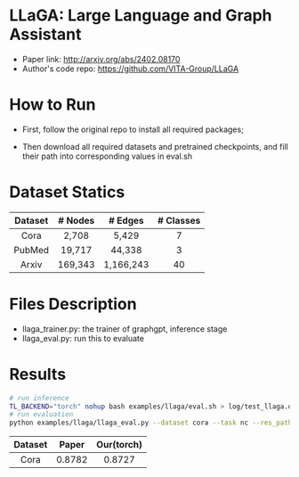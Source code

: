 # LLaGA: Large Language and Graph Assistant
* Paper link: http://arxiv.org/abs/2402.08170
* Author's code repo: https://github.com/VITA-Group/LLaGA

# How to Run

* First, follow the original repo to install all required packages;

* Then download all required datasets and pretrained checkpoints, and fill their path into corresponding values in eval.sh

# Dataset Statics
| Dataset | # Nodes | # Edges |  # Classes | 
| :-------: | :-------: | :------: | :------: |
| Cora | 2,708 | 5,429 | 7 |
| PubMed | 19,717 | 44,338 | 3 |
| Arxiv | 169,343 | 1,166,243 | 40 |

# Files Description
* llaga_trainer.py: the trainer of graphgpt, inference stage
* llaga_eval.py: run this to evaluate 

# Results
```bash
# run inference
TL_BACKEND="torch" nohup bash examples/llaga/eval.sh > log/test_llaga.out &
# run evaluation
python examples/llaga/llaga_eval.py --dataset cora --task nc --res_path examples/llaga/test.txt # "output_path" you specified in eval.sh
```
| Dataset | Paper | Our(torch) |
| :-------: | :-------: | :------: |
| Cora | 0.8782 | 0.8727 | 